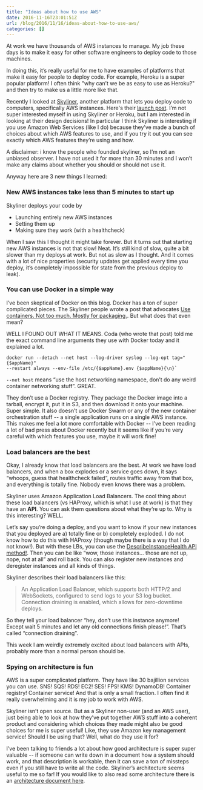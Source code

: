 ```yaml
---
title: "Ideas about how to use AWS"
date: 2016-11-16T23:01:51Z
url: /blog/2016/11/16/ideas-about-how-to-use-aws/
categories: []
---
```


At work we have thousands of AWS instances to manage. My job these days is to
make it easy for other software engineers to deploy code to those machines.

In doing this, it’s really useful for me to have examples of platforms that
make it easy for people to deploy code. For example, Heroku is a super popular
platform! I often think "why can’t we be as easy to use as Heroku?" and then
try to make us a little more like that.

Recently I looked at [Skyliner](https://www.skyliner.io/), another platform
that lets you deploy code to computers, specifically AWS instances. Here's their [launch post](https://blog.skyliner.io/welcome-to-skyliner-aws-is-easy-now-35c1c9bc86e7#.a7ghqrozm).
I’m not super interested myself in using Skyliner or Heroku, but I am interested in looking at their design decisions! In particular I think Skyliner is
interesting if you use Amazon Web Services (like I do) because they’ve made a
bunch of choices about which AWS features to use, and if you try it out you can
see exactly which AWS features they’re using and how.

A disclaimer: i know the people who founded skyliner, so I’m not an unbiased
observer. I have not used it for more than 30 minutes and I won’t make any
claims about whether you should or should not use it.

Anyway here are 3 new things I learned:

### New AWS instances take less than 5 minutes to start up

Skyliner deploys your code by 

* Launching entirely new AWS instances
* Setting them up
* Making sure they work (with a healthcheck)

When I saw this I thought it might take forever. But it turns out that starting
new AWS instances is not that slow! Neat. It’s still kind of slow, quite a bit
slower than my deploys at work. But not as slow as I thought. And it comes with
a lot of nice properties (security updates get applied every time you deploy,
it’s completely impossible for state from the previous deploy to leak).

### You can use Docker in a simple way

I’ve been skeptical of Docker on this blog. Docker has a ton of super
complicated pieces. The Skyliner people wrote a post that advocates [Use containers. Not too much. Mostly for packaging.](https://blog.skyliner.io/the-happy-genius-of-my-household-2f76efba535a#.fzgavtp32).
But what does that even mean?

WELL I FOUND OUT WHAT IT MEANS. Coda (who wrote that post) told me the exact
command line arguments they use with Docker today and it explained a lot.

```
docker run --detach --net host --log-driver syslog --log-opt tag="{$appName}"
--restart always --env-file /etc/{$appName}.env {$appName}{\n}`
```

`--net host` means “use the host networking namespace, don’t do any weird container networking stuff”. GREAT. 

They don’t use a Docker registry. They package the Docker image into a tarball,
encrypt it, put it in S3, and then download it onto your machine. Super simple.
It also doesn’t use Docker Swarm or any of the new container orchestration
stuff -- a single application runs on a single AWS instance. This makes me feel
a lot more comfortable with Docker -- I’ve been reading a lot of bad press
about Docker recently but it seems like if you’re very careful with which
features you use, maybe it will work fine!

### Load balancers are the best

Okay, I already know that load balancers are the best. At work we have load
balancers, and when a box explodes or a service goes down, it says “whoops,
guess that healthcheck failed”, routes traffic away from that box, and
everything is totally fine. Nobody even knows there was a problem.

Skyliner uses Amazon Application Load Balancers. The cool thing about these
load balancers (vs HAProxy, which is what I use at work) is that they have an
**API**. You can ask them questions about what they’re up to. Why is this
interesting? WELL.

Let’s say you’re doing a deploy, and you want to know if your new instances
that you deployed are a) totally fine or b) completely exploded. I do not know
how to do this with HAProxy (though maybe there is a way that I do not know!). But with these LBs, you can use the
[DescribeInstanceHealth API method!](http://docs.aws.amazon.com/elasticloadbalancing/2012-06-01/APIReference/API_DescribeInstanceHealth.html).
Then you can be like “wow, those instances... those are not up, nope, not at all”
and roll back. You can also register new instances and deregister instances and
all kinds of things.

Skyliner describes their load balancers like this:

> An Application Load Balancer, which supports both HTTP/2 and WebSockets, configured to send logs to your S3 log bucket. Connection draining is enabled, which allows for zero-downtime deploys.

So they tell your load balancer “hey, don’t use this instance anymore! Except wait 5 minutes and let any old connections finish please!”. That’s called “connection draining”. 

This week I am weirdly extremely excited about load balancers with APIs,
probably more than a normal person should be.

### Spying on architecture is fun

AWS is a super complicated platform. They have like 30 bajillion services you
can use. SNS! SQS! RDS! EC2! SES! FPS! KMS! DynamoDB! Container registry!
Container service! And that is only a small fraction. I often find it really
overwhelming and it is my job to work with AWS.

Skyliner isn’t open source. But as a Skyliner non-user (and an AWS user), just
being able to look at how they’ve put together AWS stuff into a coherent
product and considering which choices they made might also be good choices for
me is super useful! Like, they use Amazon key management service! Should I be
using that? Well, what do they use it for?


I’ve been talking to friends a lot about how good architecture is super super
valuable -- if someone can write down in a document how a system should work,
and that description is workable, then it can save a ton of missteps even if
you still have to write all the code. Skyliner’s architecture seems useful
to me so far! If you would like to also read some architecture there is an
[architecture document here](https://www.skyliner.io/help/architecture).

